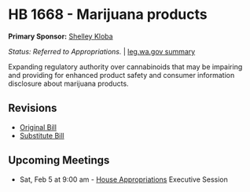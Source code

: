 # HB 1668 - Marijuana products
**Primary Sponsor:** [Shelley Kloba](/person/leg/shelley.kloba.md)

*Status: Referred to Appropriations.* | [leg.wa.gov summary](https://app.leg.wa.gov/billsummary?BillNumber=1668&Year=2021)

Expanding regulatory authority over cannabinoids that may be impairing and providing for enhanced product safety and consumer information disclosure about marijuana products.

## Revisions
* [Original Bill](1/)
* [Substitute Bill](S/)

## Upcoming Meetings
* Sat, Feb 5 at 9:00 am - [House Appropriations](/house/2021-22/APP/) Executive Session